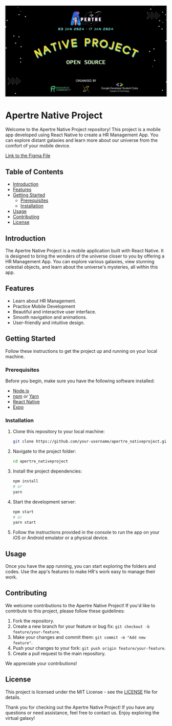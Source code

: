 ![logo](./assets/logo.jpeg)

# Apertre Native Project

Welcome to the Apertre Native Project repository! This project is a mobile app developed using React Native to create a HR Management App. You can explore distant galaxies and learn more about our universe from the comfort of your mobile device.

[Link to the Figma File](https://www.figma.com/file/BcdFJ2rBOjHrfErmzddWCi/Talento-HR-Management-App?type=design&node-id=0%3A1&mode=design&t=iAQibcKkxC9x1WQn-1)


## Table of Contents

- [Introduction](#introduction)
- [Features](#features)
- [Getting Started](#getting-started)
  - [Prerequisites](#prerequisites)
  - [Installation](#installation)
- [Usage](#usage)
- [Contributing](#contributing)
- [License](#license)

## Introduction

The Apertre Native Project is a mobile application built with React Native. It is designed to bring the wonders of the universe closer to you by offering a HR Management App. You can explore various galaxies, view stunning celestial objects, and learn about the universe's mysteries, all within this app.

## Features

- Learn about HR Management.
- Practice Mobile Development
- Beautiful and interactive user interface.
- Smooth navigation and animations.
- User-friendly and intuitive design.

## Getting Started

Follow these instructions to get the project up and running on your local machine.

### Prerequisites

Before you begin, make sure you have the following software installed:

- [Node.js](https://nodejs.org/)
- [npm](https://www.npmjs.com/) or [Yarn](https://yarnpkg.com/)
- [React Native](https://reactnative.dev/docs/environment-setup)
- [Expo](https://expo.dev/)

### Installation

1. Clone this repository to your local machine:

   ```bash
   git clone https://github.com/your-username/apertre_nativeproject.git
   ```

2. Navigate to the project folder:

   ```bash
   cd apertre_nativeproject
   ```

3. Install the project dependencies:

   ```bash
   npm install
   # or
   yarn
   ```

4. Start the development server:

   ```bash
   npm start
   # or
   yarn start
   ```

5. Follow the instructions provided in the console to run the app on your iOS or Android emulator or a physical device.

## Usage

Once you have the app running, you can start exploring the folders and codes. Use the app's features to make HR's work easy to manage their work.

## Contributing

We welcome contributions to the Apertre Native Project! If you'd like to contribute to this project, please follow these guidelines:

1. Fork the repository.
2. Create a new branch for your feature or bug fix: `git checkout -b feature/your-feature`.
3. Make your changes and commit them: `git commit -m "Add new feature"`.
4. Push your changes to your fork: `git push origin feature/your-feature`.
5. Create a pull request to the main repository.

We appreciate your contributions!

## License

This project is licensed under the MIT License - see the [LICENSE](LICENSE) file for details.

Thank you for checking out the Apertre Native Project! If you have any questions or need assistance, feel free to contact us. Enjoy exploring the virtual galaxy!
